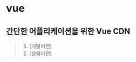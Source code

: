 # vue
 
## 간단한 어플리케이션을 위한 Vue CDN  
>1. <script src="https://cdn.jsdelivr.net/npm/vue/dist/vue.js"></script>(개발버전)  
>2. <script src="https://cdn.jsdelivr.net/npm/vue"></script>(상용버전)
